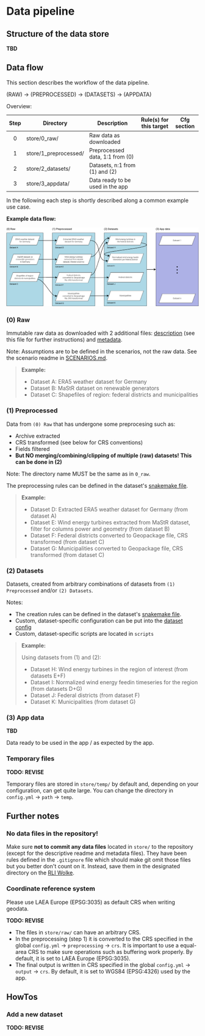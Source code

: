# Data pipeline

## Structure of the data store

**TBD**

## Data flow

This section describes the workflow of the data pipeline.

(RAW) -> (PREPROCESSED) -> (DATASETS) -> (APPDATA)

Overview:

| **Step** | **Directory**         | **Description**                  | **Rule(s) for this target** | **Cfg section** |
|:--------:|-----------------------|----------------------------------|-----------------------------|-----------------|
|    0     | store/0_raw/          | Raw data as downloaded           |                             |                 |
|    1     | store/1_preprocessed/ | Preprocessed data, 1:1 from (0)  |                             |                 |
|    2     | store/2_datasets/     | Datasets, n:1 from (1) and (2)   |                             |                 |
|    3     | store/3_appdata/      | Data ready to be used in the app |                             |                 |

In the following each step is shortly described along a common example use
case.

**Example data flow:**

![example data flow](../../docs/img/datasets/pipeline_dataflow_example.png)

### (0) Raw

Immutable raw data as downloaded with 2 additional files:
[description](0_raw/.TEMPLATE/dataset.md) (see this file for further
instructions) and [metadata](0_raw/.TEMPLATE/metadata.json).

Note: Assumptions are to be defined in the scenarios, not the raw data.
See the scenario readme in [SCENARIOS.md](../scenarios/SCENARIOS.md). 

> **Example:**
> - Dataset A: ERA5 weather dataset for Germany
> - Dataset B: MaStR dataset on renewable generators
> - Dataset C: Shapefiles of region: federal districts and municipalities

### (1) Preprocessed

Data from `(0) Raw`  that has undergone some preprocesing such as:
 - Archive extracted
 - CRS transformed (see below for CRS conventions)
 - Fields filtered
 - **But NO merging/combining/clipping of multiple (raw) datasets! This can be 
   done in (2)**

Note: The directory name MUST be the same as in `0_raw`.

The preprocessing rules can be defined in the dataset's
[snakemake file](1_preprocessed/.TEMPLATE/create.smk).

> **Example:**
> - Dataset D: Extracted ERA5 weather dataset for Germany (from dataset A)
> - Dataset E: Wind energy turbines extracted from MaStR dataset, filter for
>   columns power and geometry (from dataset B)
> - Dataset F: Federal districts converted to Geopackage file, CRS transformed
>   (from dataset C)
> - Dataset G: Municipalities converted to Geopackage file, CRS transformed
>   (from dataset C)

### (2) Datasets

Datasets, created from arbitrary combinations of datasets from
`(1) Preprocessed` and/or `(2) Datasets`.

Notes:
- The creation rules can be defined in the dataset's
[snakemake file](2_datasets/.TEMPLATE/create.smk).
- Custom, dataset-specific configuration can be put into the
[dataset config](2_datasets/.TEMPLATE/config.yml)
- Custom, dataset-specific scripts are located in `scripts`

> **Example:**
> 
> Using datasets from (1) and (2):
> - Dataset H: Wind energy turbines in the region of interest (from datasets E+F)
> - Dataset I: Normalized wind energy feedin timeseries for the region (from
>   datasets D+G)
> - Dataset J: Federal districts (from dataset F)
> - Dataset K: Municipalities (from dataset G)

### (3) App data

**TBD**

Data ready to be used in the app / as expected by the app.

### Temporary files

**TODO: REVISE**

Temporary files are stored in `store/temp/` by default and, depending on your
configuration, can get quite large.  You can change the directory in
`config.yml` -> `path` -> `temp`.

## Further notes

### No data files in the repository!

Make sure **not to commit any data files** located in `store/` to the
repository (except for the descriptive readme and metadata files). They have
been  rules defined in the `.gitignore` file which should make git omit those
files  but you better don't count on it. Instead, save them in the designated
directory on the [RLI Wolke](https://wolke.rl-institut.de/f/160572).

### Coordinate reference system

Please use LAEA Europe (EPSG:3035) as default CRS when writing geodata.

**TODO: REVISE**

- The files in `store/raw/` can have an arbitrary CRS.
- In the preprocessing (step 1) it is converted to the CRS specified in the global `config.yml` -> `preprocessing` -> 
  `crs`. It is important to use a equal-area CRS to make sure operations such as buffering work properly. By default,
  it is set to LAEA Europe (EPSG:3035).
- The final output is written in CRS specified in the global `config.yml` -> `output` -> `crs`. By default, it is set
  to WGS84 (EPSG:4326) used by the app.

## HowTos

### Add a new dataset

**TODO: REVISE**
